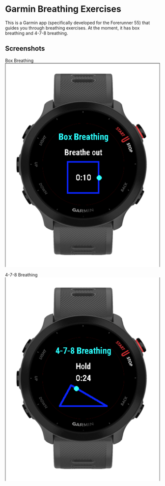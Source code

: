 # Garmin Breathing Exercises

This is a Garmin app (specifically developed for the Forerunner 55) that guides you through breathing exercises. At the moment, it has box breathing and 4-7-8 breathing.

## Screenshots
Box Breathing
![Box Breathing](assets/boxBreathing.png)

4-7-8 Breathing
![4-7-8 Breathing](assets/4-7-8Breathing.png)